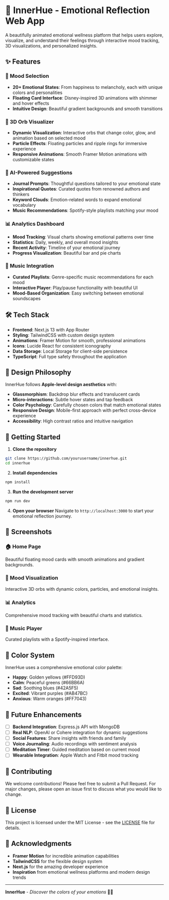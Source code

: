 # 🌈 InnerHue - Emotional Reflection Web App

A beautifully animated emotional wellness platform that helps users explore, visualize, and understand their feelings through interactive mood tracking, 3D visualizations, and personalized insights.

## ✨ Features

### 🎨 Mood Selection
- **20+ Emotional States**: From happiness to melancholy, each with unique colors and personalities
- **Floating Card Interface**: Disney-inspired 3D animations with shimmer and hover effects
- **Intuitive Design**: Beautiful gradient backgrounds and smooth transitions

### 🔮 3D Orb Visualizer
- **Dynamic Visualization**: Interactive orbs that change color, glow, and animation based on selected mood
- **Particle Effects**: Floating particles and ripple rings for immersive experience
- **Responsive Animations**: Smooth Framer Motion animations with customizable states

### 💬 AI-Powered Suggestions
- **Journal Prompts**: Thoughtful questions tailored to your emotional state
- **Inspirational Quotes**: Curated quotes from renowned authors and thinkers
- **Keyword Clouds**: Emotion-related words to expand emotional vocabulary
- **Music Recommendations**: Spotify-style playlists matching your mood

### 📊 Analytics Dashboard
- **Mood Tracking**: Visual charts showing emotional patterns over time
- **Statistics**: Daily, weekly, and overall mood insights
- **Recent Activity**: Timeline of your emotional journey
- **Progress Visualization**: Beautiful bar and pie charts

### 🎵 Music Integration
- **Curated Playlists**: Genre-specific music recommendations for each mood
- **Interactive Player**: Play/pause functionality with beautiful UI
- **Mood-Based Organization**: Easy switching between emotional soundscapes

## 🛠️ Tech Stack

- **Frontend**: Next.js 13 with App Router
- **Styling**: TailwindCSS with custom design system
- **Animations**: Framer Motion for smooth, professional animations
- **Icons**: Lucide React for consistent iconography
- **Data Storage**: Local Storage for client-side persistence
- **TypeScript**: Full type safety throughout the application

## 🎯 Design Philosophy

InnerHue follows **Apple-level design aesthetics** with:
- **Glassmorphism**: Backdrop blur effects and translucent cards
- **Micro-interactions**: Subtle hover states and tap feedback
- **Color Psychology**: Carefully chosen colors that match emotional states
- **Responsive Design**: Mobile-first approach with perfect cross-device experience
- **Accessibility**: High contrast ratios and intuitive navigation

## 🚀 Getting Started

1. **Clone the repository**
```bash
git clone https://github.com/yourusername/innerhue.git
cd innerhue
```

2. **Install dependencies**
```bash
npm install
```

3. **Run the development server**
```bash
npm run dev
```

4. **Open your browser**
Navigate to `http://localhost:3000` to start your emotional reflection journey.

## 📱 Screenshots

### 🏠 Home Page
Beautiful floating mood cards with smooth animations and gradient backgrounds.

### 🔮 Mood Visualization
Interactive 3D orbs with dynamic colors, particles, and emotional insights.

### 📊 Analytics
Comprehensive mood tracking with beautiful charts and statistics.

### 🎵 Music Player
Curated playlists with a Spotify-inspired interface.

## 🎨 Color System

InnerHue uses a comprehensive emotional color palette:
- **Happy**: Golden yellows (#FFD93D)
- **Calm**: Peaceful greens (#66BB6A)
- **Sad**: Soothing blues (#42A5F5)
- **Excited**: Vibrant purples (#AB47BC)
- **Anxious**: Warm oranges (#FF7043)

## 🔄 Future Enhancements

- [ ] **Backend Integration**: Express.js API with MongoDB
- [ ] **Real NLP**: OpenAI or Cohere integration for dynamic suggestions
- [ ] **Social Features**: Share insights with friends and family
- [ ] **Voice Journaling**: Audio recordings with sentiment analysis
- [ ] **Meditation Timer**: Guided meditation based on current mood
- [ ] **Wearable Integration**: Apple Watch and Fitbit mood tracking

## 🤝 Contributing

We welcome contributions! Please feel free to submit a Pull Request. For major changes, please open an issue first to discuss what you would like to change.

## 📄 License

This project is licensed under the MIT License - see the [LICENSE](LICENSE) file for details.

## 🙏 Acknowledgments

- **Framer Motion** for incredible animation capabilities
- **TailwindCSS** for the flexible design system
- **Next.js** for the amazing developer experience
- **Inspiration** from emotional wellness platforms and modern design trends

---

**InnerHue** - *Discover the colors of your emotions* 🌈✨

